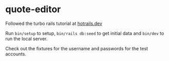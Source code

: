 # quote-editor

Followed the turbo rails tutorial at [hotrails.dev](https://www.hotrails.dev/turbo-rails)

Run `bin/setup` to setup, `bin/rails db:seed` to get initial data and `bin/dev` to run the local server.

Check out the fixtures for the username and passwords for the test accounts.

